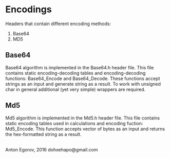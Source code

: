 # Encodings

Headers that contain different encoding methods:

1. Base64
2. MD5

## Base64

Base64 algorithm is implemented in the Base64.h header file. This file contains static encoding-decoding tables and encoding-decoding functions: Base64_Encode and Base64_Decode. These functions accept strings as an input and generate string as a result. To work with unsigned char in general additional (yet very simple) wrappers are required.

## Md5

Md5 algorithm is implemented in the Md5.h header file. This file contains static encoding tables used in calculations and encoding fuction: Md5_Encode. This function accepts vector of bytes as an input and returns the hex-formatted string as a result.

<br>
Anton Egorov, 2016
dohxehapo@gmail.com
